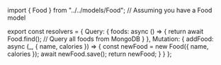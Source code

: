 import { Food } from "../../models/Food"; // Assuming you have a Food model

export const resolvers = {
  Query: {
    foods: async () => {
      return await Food.find(); // Query all foods from MongoDB
    }
  },
  Mutation: {
    addFood: async (_, { name, calories }) => {
      const newFood = new Food({ name, calories });
      await newFood.save();
      return newFood;
    }
  }
};
